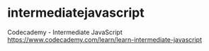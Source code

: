 # intermediatejavascript
Codecademy - Intermediate JavaScript
https://www.codecademy.com/learn/learn-intermediate-javascript
